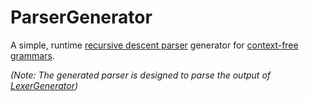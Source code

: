# ParserGenerator
A simple, runtime [recursive descent parser](https://en.wikipedia.org/wiki/Recursive_descent_parser) generator for [context-free grammars](https://en.wikipedia.org/wiki/Context-free_grammar).

_(Note: The generated parser is designed to parse the output of [LexerGenerator](https://github.com/RobertDurfee/LexerGenerator))_
